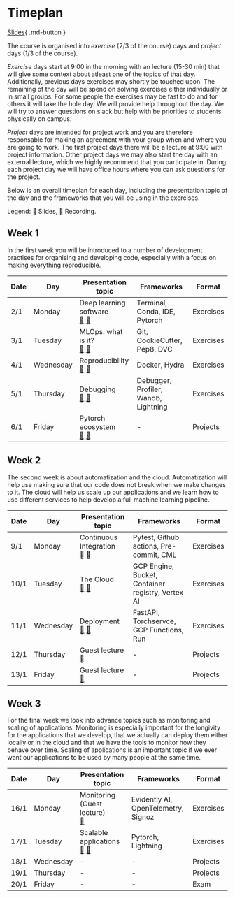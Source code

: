 # Timeplan

[Slides](https://raw.githubusercontent.com/SkafteNicki/dtu_mlops/main/slides/Intro%20to%20the%20course.pdf){ .md-button }

The course is organised into *exercise* (2/3 of the course) days and *project* days (1/3 of the course).

*Exercise* days start at 9:00 in the morning with an lecture (15-30 min) that will give some context about atleast one
of the topics of that day. Additionally, previous days exercises may shortly be touched upon. The remaining of the day
will be spend on solving exercises either individually or in small groups. For some people the exercises may be fast to
do and for others it will take the hole day. We will provide help throughout the day. We will try to answer questions
on slack but help with be priorities to students physically on campus.

*Project* days are intended for project work and you are therefore responsable for making an agreement with your group
when and where you are going to work. The first project days there will be a lecture at 9:00 with project information.
Other project days we may also start the day with an external lecture, which we highly recommend that you participate
in. During each project day we will have office hours where you can ask questions for the project.

Below is an overall timeplan for each day, including the presentation topic of the day and the frameworks that you will
be using in the exercises.

Legend: 📝 Slides, 🎥 Recording.

## Week 1

In the first week you will be introduced to a number of development practises for organising and developing code,
especially with a focus on making everything reproducible.

Date | Day       | Presentation topic                                                 | Frameworks                           | Format
-----|-----------|--------------------------------------------------------------------|--------------------------------------|-----------
2/1  | Monday    | Deep learning software <br> [📝](https://raw.githubusercontent.com/SkafteNicki/dtu_mlops/main/slides/Deep%20Learning%20software.pdf) [🎥](https://drive.google.com/file/d/1v0vEWhpFESLIpDz_buyaQIopUwiO-qP4/view?usp=share_link)| Terminal, Conda, IDE, Pytorch        | Exercises
3/1  | Tuesday   | MLOps: what is it? <br> [📝](https://raw.githubusercontent.com/SkafteNicki/dtu_mlops/main/slides/What%20is%20MLOps.pdf) [🎥](https://drive.google.com/file/d/1YIQszJZK9jkBfaQjvbdNFZB6UkEXw0_7/view?usp=share_link)             | Git, CookieCutter, Pep8, DVC         | Exercises
4/1  | Wednesday | Reproducibility <br> [📝](https://raw.githubusercontent.com/SkafteNicki/dtu_mlops/main/slides/Reproducibility.pdf) [🎥](https://drive.google.com/file/d/186y1ndv9NMUrL7A9v05G6Jnow4Qg20Hp/view?usp=share_link)                  | Docker, Hydra                        | Exercises
5/1  | Thursday  | Debugging <br> [📝](https://raw.githubusercontent.com/SkafteNicki/dtu_mlops/main/slides/Debugging%20ML%20Code.pdf) [🎥](https://drive.google.com/file/d/1DeW3UI62jrq42av1uN0-yV5FRNTdeKYz/view?usp=share_link)                  | Debugger, Profiler, Wandb, Lightning | Exercises
6/1  | Friday    | Pytorch ecosystem <br> [📝](https://raw.githubusercontent.com/SkafteNicki/dtu_mlops/main/slides/Projects.pdf) [🎥](https://drive.google.com/file/d/1gH0mhUJqA8itDf2gIgYltcEpFCFuCUg-/view?usp=share_link)                       | -                                    | Projects

## Week 2

The second week is about automatization and the cloud. Automatization will help use making sure that our code
does not break when we make changes to it. The cloud will help us scale up our applications and we learn how to use
different services to help develop a full machine learning pipeline.

Date | Day       | Presentation topic                                              | Frameworks                                        | Format
-----|-----------|-----------------------------------------------------------------|---------------------------------------------------|-----------
9/1  | Monday    | Continuous Integration <br> [📝](https://raw.githubusercontent.com/SkafteNicki/dtu_mlops/main/slides/Continues%20Integration.pdf) [🎥](https://drive.google.com/file/d/1KN1j0BI3oWPJPXe1zY_4bxVvruNn7R6O/view?usp=share_link)| Pytest, Github actions, Pre-commit, CML           | Exercises
10/1 | Tuesday   | The Cloud <br> [📝](https://raw.githubusercontent.com/SkafteNicki/dtu_mlops/main/slides/Cloud%20Intro.pdf) [🎥](https://drive.google.com/file/d/1EF60Z_pGlsy1I5UWI01RSUtt3Ef1a_o6/view?usp=share_link)                        | GCP Engine, Bucket, Container registry, Vertex AI | Exercises
11/1 | Wednesday | Deployment <br> [📝](https://raw.githubusercontent.com/SkafteNicki/dtu_mlops/main/slides/Deployment.pdf) [🎥](https://drive.google.com/file/d/1MbZyaN_ia_VC9Na894NdMLodj4TbAirJ/view?usp=share_link)                         | FastAPI, Torchservce, GCP Functions, Run          | Exercises
12/1 | Thursday  | Guest lecture <br> [🎥](https://drive.google.com/file/d/1Qg0LnSINe8epdR7q8sQbMsrXKJenTuDT/view?usp=share_link)                                                  | -                                                 | Projects
13/1 | Friday    | Guest lecture <br> [🎥](https://drive.google.com/file/d/1fGq9VSx0WUj3X7kpKP2y5avMbW-jw6K7/view?usp=share_link)                                                  | -                                                 | Projects

## Week 3

For the final week we look into advance topics such as monitoring and scaling of applications. Monitoring is especially
important for the longivity for the applications that we develop, that we actually can deploy them either
locally or in the cloud and that we have the tools to monitor how they behave over time. Scaling of applications is an
important topic if we ever want our applications to be used by many people at the same time.

Date | Day       | Presentation topic                                                | Frameworks                          | Format
-----|-----------|-------------------------------------------------------------------|-------------------------------------|----------
16/1 | Monday    | Monitoring (Guest lecture) <br> [🎥](https://drive.google.com/file/d/1ks2Wx-XPEJWxF7aWrbDgXQ2_BLdQSm6l/view?usp=share_link)                                        | Evidently AI, OpenTelemetry, Signoz | Exercises
17/1 | Tuesday   | Scalable applications <br> [📝](https://raw.githubusercontent.com/SkafteNicki/dtu_mlops/main/slides/Distributed%20applications.pdf) [🎥](https://drive.google.com/file/d/1_QLJD_yTkQmE2-_b-oMeDro1WU8KBeP3/view?usp=share_link) | Pytorch, Lightning                  | Exercises
18/1 | Wednesday | -                                                                 | -                                   | Projects
19/1 | Thursday  | -                                                                 | -                                   | Projects
20/1 | Friday    | -                                                                 | -                                   | Exam
